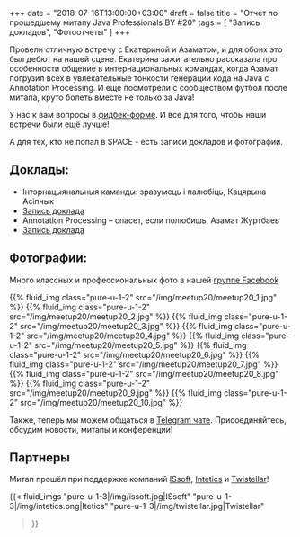 +++
date = "2018-07-16T13:00:00+03:00"
draft = false
title = "Отчет по прошедшему митапу Java Professionals BY #20"
tags = [
    "Запись докладов",
    "Фотоотчеты"
]
+++

Провели отличную встречу с Екатериной и Азаматом, и для обоих это был дебют на нашей сцене. Екатерина зажигательно рассказала про особенности 
общение в интернациональных командах, когда Азамат погрузил всех в увлекательные тонкости генерации кода на Java c Annotation Processing.
И еще посмотрели с сообществом футбол после митапа, круто болеть вместе не только за Java! 

У нас к вам вопросы в [фидбек-форме](http://bit.ly/jprof_resp_20). И все для того, чтобы наши встречи были ещё лучше!

А для тех, кто не попал в SPACE - есть записи докладов и фотографии.

<!--more-->

## Доклады:

 - Інтэрнацыянальныя каманды: зразумець і палюбіць, Кацярына Асiпчык
  - [Запись доклада](https://youtu.be/lufZ9ogS3d0)
 - Annotation Processing – спасет, если полюбишь, Азамат Журтбаев
  - [Запись доклада](https://youtu.be/YvFgCRcFOIg)

## Фотографии:

Много классных и профессиональных фото в нашей [группе Facebook](https://web.facebook.com/javaprofessionalsby/posts/1224640847639511)

<div class="post_photos">

{{% fluid_img class="pure-u-1-2" src="/img/meetup20/meetup20_1.jpg" %}}
{{% fluid_img class="pure-u-1-2" src="/img/meetup20/meetup20_2.jpg" %}}
{{% fluid_img class="pure-u-1-2" src="/img/meetup20/meetup20_3.jpg" %}}
{{% fluid_img class="pure-u-1-2" src="/img/meetup20/meetup20_4.jpg" %}}
{{% fluid_img class="pure-u-1-2" src="/img/meetup20/meetup20_5.jpg" %}}
{{% fluid_img class="pure-u-1-2" src="/img/meetup20/meetup20_6.jpg" %}}
{{% fluid_img class="pure-u-1-2" src="/img/meetup20/meetup20_7.jpg" %}}
{{% fluid_img class="pure-u-1-2" src="/img/meetup20/meetup20_8.jpg" %}}
{{% fluid_img class="pure-u-1-2" src="/img/meetup20/meetup20_9.jpg" %}}
{{% fluid_img class="pure-u-1-2" src="/img/meetup20/meetup20_10.jpg" %}}

</div>

Также, теперь мы можем общаться в [Telegram чате](https://t.me/jprof_by). Присоединяйтесь, обсудим новости, митапы и конференции!

## Партнеры

Митап прошёл при поддержке компаний [ISsoft](http://www.issoft.by/), [Intetics](http://intetics.com/) и [Twistellar](http://twistellar.com/)!

{{< fluid_imgs
  "pure-u-1-3|/img/issoft.jpg|ISsoft"
  "pure-u-1-3|/img/intetics.png|Itetics"
  "pure-u-1-3|/img/twistellar.jpg|Twistellar"
>}}
